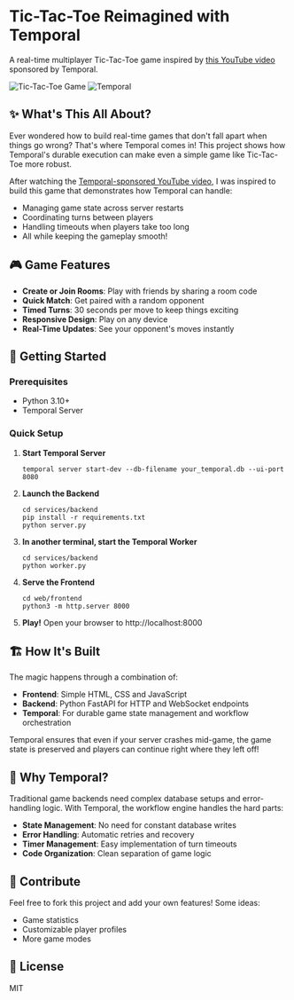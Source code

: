 # Tic-Tac-Toe Reimagined with Temporal

A real-time multiplayer Tic-Tac-Toe game inspired by [this YouTube video](https://youtu.be/ftYmXoH0V5I) sponsored by Temporal.

![Tic-Tac-Toe Game](https://img.shields.io/badge/Game-Tic--Tac--Toe-blue)
![Temporal](https://img.shields.io/badge/Powered%20by-Temporal-orange)

## ✨ What's This All About?

Ever wondered how to build real-time games that don't fall apart when things go wrong? That's where Temporal comes in! This project shows how Temporal's durable execution can make even a simple game like Tic-Tac-Toe more robust.

After watching the [Temporal-sponsored YouTube video](https://youtu.be/ftYmXoH0V5I), I was inspired to build this game that demonstrates how Temporal can handle:

- Managing game state across server restarts
- Coordinating turns between players
- Handling timeouts when players take too long
- All while keeping the gameplay smooth!

## 🎮 Game Features

- **Create or Join Rooms**: Play with friends by sharing a room code
- **Quick Match**: Get paired with a random opponent
- **Timed Turns**: 30 seconds per move to keep things exciting
- **Responsive Design**: Play on any device
- **Real-Time Updates**: See your opponent's moves instantly

## 🚀 Getting Started

### Prerequisites
- Python 3.10+
- Temporal Server

### Quick Setup

1. **Start Temporal Server**
   ```
   temporal server start-dev --db-filename your_temporal.db --ui-port 8080
   ```

2. **Launch the Backend**
   ```
   cd services/backend
   pip install -r requirements.txt
   python server.py
   ```

3. **In another terminal, start the Temporal Worker**
   ```
   cd services/backend
   python worker.py
   ```

4. **Serve the Frontend**
   ```
   cd web/frontend
   python3 -m http.server 8000
   ```

5. **Play!** Open your browser to http://localhost:8000

## 🏗️ How It's Built

The magic happens through a combination of:

- **Frontend**: Simple HTML, CSS and JavaScript
- **Backend**: Python FastAPI for HTTP and WebSocket endpoints
- **Temporal**: For durable game state management and workflow orchestration

Temporal ensures that even if your server crashes mid-game, the game state is preserved and players can continue right where they left off!

## 🔮 Why Temporal?

Traditional game backends need complex database setups and error-handling logic. With Temporal, the workflow engine handles the hard parts:

- **State Management**: No need for constant database writes
- **Error Handling**: Automatic retries and recovery
- **Timer Management**: Easy implementation of turn timeouts
- **Code Organization**: Clean separation of game logic

## 🤝 Contribute

Feel free to fork this project and add your own features! Some ideas:
- Game statistics
- Customizable player profiles
- More game modes

## 📝 License

MIT 